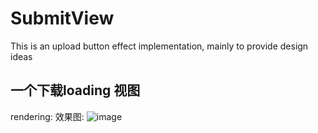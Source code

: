 # SubmitView
This is an upload button effect implementation, mainly to provide design ideas
## 一个下载loading 视图


rendering: 效果图:
 ![image](https://github.com/DMDavid/SubmitView/blob/master/SubmitView/rendering.gif)
